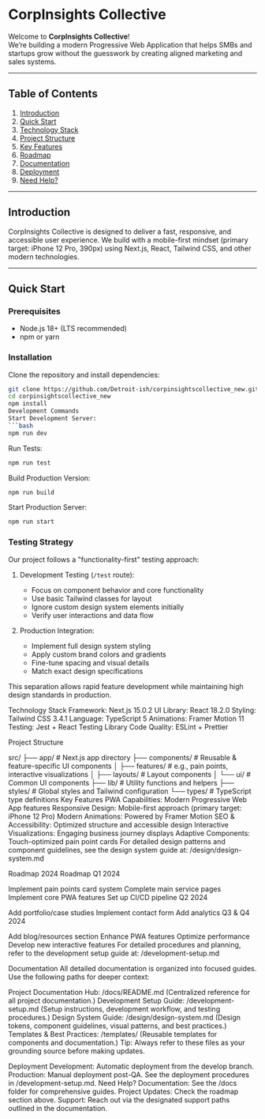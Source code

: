 # CorpInsights Collective

Welcome to **CorpInsights Collective**!  
We’re building a modern Progressive Web Application that helps SMBs and startups grow without the guesswork by creating aligned marketing and sales systems.

---

## Table of Contents

1. [Introduction](#introduction)
2. [Quick Start](#quick-start)
3. [Technology Stack](#technology-stack)
4. [Project Structure](#project-structure)
5. [Key Features](#key-features)
6. [Roadmap](#roadmap)
7. [Documentation](#documentation)
8. [Deployment](#deployment)
9. [Need Help?](#need-help)

---

## Introduction

CorpInsights Collective is designed to deliver a fast, responsive, and accessible user experience. We build with a mobile-first mindset (primary target: iPhone 12 Pro, 390px) using Next.js, React, Tailwind CSS, and other modern technologies.

---

## Quick Start

### Prerequisites
- Node.js 18+ (LTS recommended)
- npm or yarn

### Installation

Clone the repository and install dependencies:

```bash
git clone https://github.com/Detroit-ish/corpinsightscollective_new.git
cd corpinsightscollective_new
npm install
Development Commands
Start Development Server:
```bash
npm run dev
```

Run Tests:
```bash
npm run test
```

Build Production Version:
```bash
npm run build
```

Start Production Server:
```bash
npm run start
```

### Testing Strategy
Our project follows a "functionality-first" testing approach:

1. Development Testing (`/test` route):
   - Focus on component behavior and core functionality
   - Use basic Tailwind classes for layout
   - Ignore custom design system elements initially
   - Verify user interactions and data flow

2. Production Integration:
   - Implement full design system styling
   - Apply custom brand colors and gradients
   - Fine-tune spacing and visual details
   - Match exact design specifications

This separation allows rapid feature development while maintaining high design standards in production.

Technology Stack
Framework: Next.js 15.0.2
UI Library: React 18.2.0
Styling: Tailwind CSS 3.4.1
Language: TypeScript 5
Animations: Framer Motion 11
Testing: Jest + React Testing Library
Code Quality: ESLint + Prettier

Project Structure

src/
├── app/                # Next.js app directory
├── components/         # Reusable & feature-specific UI components
│   ├── features/       # e.g., pain points, interactive visualizations
│   ├── layouts/        # Layout components
│   └── ui/             # Common UI components
├── lib/                # Utility functions and helpers
├── styles/             # Global styles and Tailwind configuration
└── types/              # TypeScript type definitions
Key Features
PWA Capabilities: Modern Progressive Web App features
Responsive Design: Mobile-first approach (primary target: iPhone 12 Pro)
Modern Animations: Powered by Framer Motion
SEO & Accessibility: Optimized structure and accessible design
Interactive Visualizations: Engaging business journey displays
Adaptive Components: Touch-optimized pain point cards
For detailed design patterns and component guidelines, see the design system guide at:
/design/design-system.md

Roadmap
2024 Roadmap
Q1 2024

 Implement pain points card system
 Complete main service pages
 Implement core PWA features
 Set up CI/CD pipeline
Q2 2024

 Add portfolio/case studies
 Implement contact form
 Add analytics
Q3 & Q4 2024

 Add blog/resources section
 Enhance PWA features
 Optimize performance
 Develop new interactive features
For detailed procedures and planning, refer to the development setup guide at:
/development-setup.md

Documentation
All detailed documentation is organized into focused guides. Use the following paths for deeper context:

Project Documentation Hub: /docs/README.md
(Centralized reference for all project documentation.)
Development Setup Guide: /development-setup.md
(Setup instructions, development workflow, and testing procedures.)
Design System Guide: /design/design-system.md
(Design tokens, component guidelines, visual patterns, and best practices.)
Templates & Best Practices: /templates/
(Reusable templates for components and documentation.)
Tip: Always refer to these files as your grounding source before making updates.

Deployment
Development: Automatic deployment from the develop branch.
Production: Manual deployment post-QA.
See the deployment procedures in /development-setup.md.
Need Help?
Documentation: See the /docs folder for comprehensive guides.
Project Updates: Check the roadmap section above.
Support: Reach out via the designated support paths outlined in the documentation.
